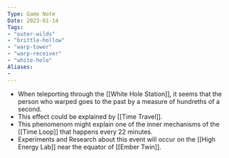 ```yaml
---
Type: Game Note
Date: 2023-01-14
Tags:
- "outer-wilds"
- "brittle-hollow"
- "warp-tower"
- "warp-receiver"
- "white-hole"
Aliases:
- 
---
```

- When teleporting through the [[White Hole Station]], it seems that the person who warped goes to the past by a measure of hundreths of a second. 
- This effect could be explained by [[Time Travel]].
- This phenomenom might explain one of the inner mechanisms of the [[Time Loop]] that happens every 22 minutes.
- Experiments and Research about this event will occur on the [[High Energy Lab]] near the equator of [[Ember Twin]].